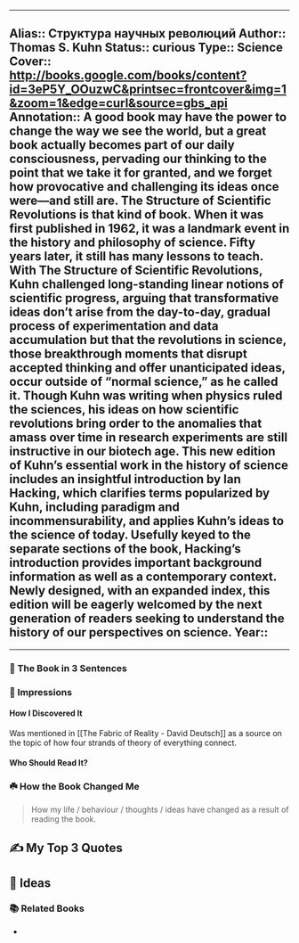 
---
Alias:: Структура научных революций
Author:: Thomas S. Kuhn
Status:: curious
Type:: Science
Cover:: http://books.google.com/books/content?id=3eP5Y_OOuzwC&printsec=frontcover&img=1&zoom=1&edge=curl&source=gbs_api
Annotation:: A good book may have the power to change the way we see the world, but a great book actually becomes part of our daily consciousness, pervading our thinking to the point that we take it for granted, and we forget how provocative and challenging its ideas once were—and still are. The Structure of Scientific Revolutions is that kind of book. When it was first published in 1962, it was a landmark event in the history and philosophy of science. Fifty years later, it still has many lessons to teach. With The Structure of Scientific Revolutions, Kuhn challenged long-standing linear notions of scientific progress, arguing that transformative ideas don’t arise from the day-to-day, gradual process of experimentation and data accumulation but that the revolutions in science, those breakthrough moments that disrupt accepted thinking and offer unanticipated ideas, occur outside of “normal science,” as he called it. Though Kuhn was writing when physics ruled the sciences, his ideas on how scientific revolutions bring order to the anomalies that amass over time in research experiments are still instructive in our biotech age. This new edition of Kuhn’s essential work in the history of science includes an insightful introduction by Ian Hacking, which clarifies terms popularized by Kuhn, including paradigm and incommensurability, and applies Kuhn’s ideas to the science of today. Usefully keyed to the separate sections of the book, Hacking’s introduction provides important background information as well as a contemporary context. Newly designed, with an expanded index, this edition will be eagerly welcomed by the next generation of readers seeking to understand the history of our perspectives on science.
Year::
---

---

### 🚀 The Book in 3 Sentences

### 🎨 Impressions

#### How I Discovered It
Was mentioned in [[The Fabric of Reality - David Deutsch]] as a source on the topic of how four strands of theory of everything connect.
#### Who Should Read It?

### ☘️ How the Book Changed Me

> How my life / behaviour / thoughts / ideas have changed as a result of reading the book.

## ✍️ My Top 3 Quotes

## 📒 Ideas

### 📚 Related Books
-